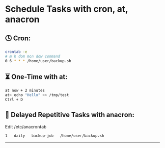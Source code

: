 # Schedule Tasks with cron, at, anacron

## 🕓 Cron:
```bash
crontab -e
# m h dom mon dow command
0 6 * * * /home/user/backup.sh
```

## ⏳ One-Time with at:
```bash
at now + 2 minutes
at> echo "Hello" >> /tmp/test
Ctrl + D
```

## 🔁 Delayed Repetitive Tasks with anacron:
Edit /etc/anacrontab

```bash
1   daily   backup-job   /home/user/backup.sh
```

---